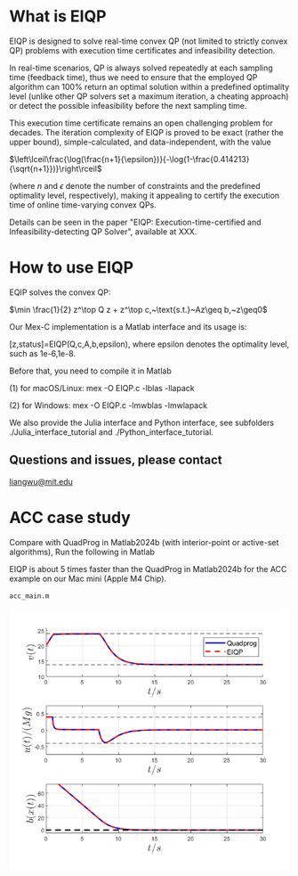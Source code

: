 # What is EIQP
EIQP is designed to solve real-time convex QP (not limited to strictly convex QP) problems with execution time certificates and infeasibility detection. 

In real-time scenarios, QP is always solved repeatedly at each sampling time (feedback time), thus we need to ensure that the employed QP algorithm can 100% return an optimal solution within a predefined optimality level (unlike other QP solvers set a maximum iteration, a cheating approach) or detect the possible infeasibility before the next sampling time. 

This execution time certificate remains an open challenging problem for decades. The iteration complexity of EIQP is proved to be exact (rather the upper bound), simple-calculated, and data-independent, with the value 

$\left\lceil\frac{\log(\frac{n+1}{\epsilon})}{-\log(1-\frac{0.414213}{\sqrt{n+1}})}\right\rceil$ 

(where $n$ and $\epsilon$ denote the number of constraints and the predefined optimality level, respectively), making it appealing to certify the execution time of online time-varying convex QPs.

Details can be seen in the paper "EIQP: Execution-time-certified and Infeasibility-detecting QP Solver", available at XXX.

# How to use EIQP
EQIP solves the convex QP: 

$\min \frac{1}{2} z^\top Q z + z^\top c,~\text{s.t.}~Az\geq b,~z\geq0$

Our Mex-C implementation is a Matlab interface and its usage is:

[z,status]=EIQP(Q,c,A,b,epsilon), where epsilon denotes the optimality level, such as 1e-6,1e-8.

Before that, you need to compile it in Matlab

(1) for macOS/Linux: mex -O EIQP.c -lblas -llapack

(2) for Windows: mex -O EIQP.c -lmwblas -lmwlapack

We also provide the Julia interface and Python interface, see subfolders ./Julia_interface_tutorial and ./Python_interface_tutorial.

## Questions and issues, please contact
liangwu@mit.edu

# ACC case study
Compare with QuadProg in Matlab2024b (with interior-point or active-set algorithms), Run the following in Matlab

EIQP is about 5 times faster than the QuadProg in Matlab2024b for the ACC example on our Mac mini (Apple M4 Chip).
```
acc_main.m
```
![pipeline](ACC_case_study/state.png) 

